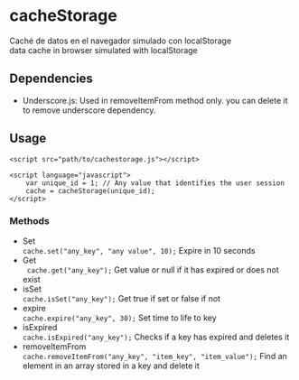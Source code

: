 # cacheStorage

Caché de datos en el navegador simulado con localStorage  
data cache in browser simulated with localStorage

## Dependencies
* Underscore.js: Used in removeItemFrom method only. you can delete it to remove underscore dependency.

## Usage
	<script src="path/to/cachestorage.js"></script>
	
	<script language="javascript">
		var unique_id = 1; // Any value that identifies the user session
		cache = cacheStorage(unique_id);
	</script>

### Methods
* Set  
	`cache.set("any_key", "any value", 10);` Expire in 10 seconds
* Get  
` cache.get("any_key");` Get value or null if it has expired or does not exist
* isSet   
`cache.isSet("any_key");` Get true if set or false if not
* expire  
`cache.expire("any_key", 30);` Set time to life to key
* isExpired   
`cache.isExpired("any_key");` Checks if a key has expired and deletes it
* removeItemFrom  
`cache.removeItemFrom("any_key", "item_key", "item_value");` Find an element in an array stored in a key and delete it
	

